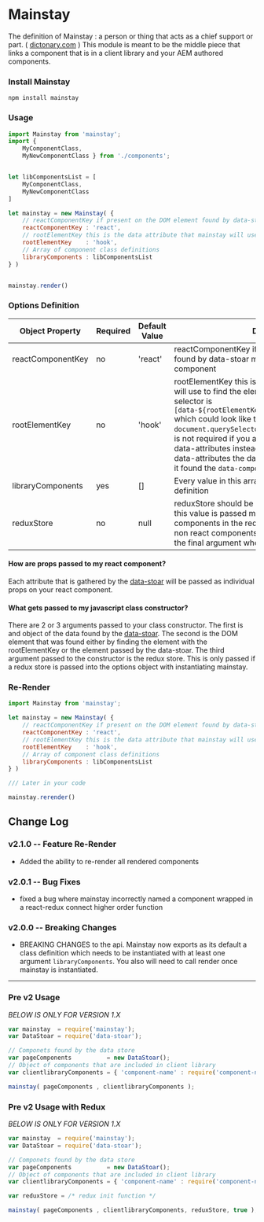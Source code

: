 # Mainstay
The definition of Mainstay : a person or thing that acts as a chief support or part. ( [dictonary.com](http://dictionary.reference.com/browse/mainstay) )
This module is meant to be the middle piece that links a component that is in a client library and your AEM authored components.

### Install Mainstay
```node
npm install mainstay
```
### Usage
```js
import Mainstay from 'mainstay';
import {
    MyComponentClass,
    MyNewComponentClass } from './components';


let libComponentsList = [
    MyComponentClass,
    MyNewComponentClass
]

let mainstay = new Mainstay( {
    // reactComponentKey if present on the DOM element found by data-stoar mainstay will render a react component
    reactComponentKey : 'react',
    // rootElementKey this is the data attribute that mainstay will use for the react-dom root element. The default is data-hook.
    rootElementKey    : 'hook',
    // Array of component class definitions
    libraryComponents : libComponentsList
} )


mainstay.render()
```
### Options Definition

| Object Property | Required | Default Value | Description |
|-----------------|--|---------------|-------------|
| reactComponentKey | no | 'react'     | reactComponentKey if present on the DOM element found by data-stoar mainstay will render a react component
| rootElementKey| no | 'hook' | rootElementKey this is the data attribute that mainstay will use to find the element in the DOM. The default selector is `[data-${rootElementKey}="${data[rootElementKey]}"]` which could look like this `document.querySelectorAll([data-hook="123"])`. This is not required if you are using the data-stoar with data-attributes instead of script tags. If you are using data-attributes the data-stoar will return the element it found the `data-component` on.
| libraryComponents| yes | [] | Every value in this array should be a javascript class definition
| reduxStore| no | null | reduxStore should be an instantiated redux store. If this value is passed mainstay will wrap all react components in the redux Provider component. For non react components mainstay will pass the store as the final argument when calling the class constructor.  

#### How are props passed to my react component?

Each attribute that is gathered by the [data-stoar](https://github.com/jzeltman/data-stoar) will be passed as individual props on your react component.

#### What gets passed to my javascript class constructor?
There are 2 or 3 arguments passed to your class constructor. The first is and object of the data found by the [data-stoar](https://github.com/jzeltman/data-stoar). The second is the DOM element that was found either by finding the element with the rootElementKey or the element passed by the data-stoar. The third argument passed to the constructor is the redux store. This is only passed if a redux store is passed into the options object with instantiating mainstay.

### Re-Render
```javascript
import Mainstay from 'mainstay';

let mainstay = new Mainstay( {
    // reactComponentKey if present on the DOM element found by data-stoar mainstay will render a react component
    reactComponentKey : 'react',
    // rootElementKey this is the data attribute that mainstay will use for the react-dom root element. The default is data-hook.
    rootElementKey    : 'hook',
    // Array of component class definitions
    libraryComponents : libComponentsList
} )

/// Later in your code

mainstay.rerender()

```

## Change Log
### v2.1.0 -- Feature Re-Render
- Added the ability to re-render all rendered components
### v2.0.1 -- Bug Fixes
- fixed a bug where mainstay incorrectly named a component wrapped in a react-redux connect higher order function
### v2.0.0 -- Breaking Changes
- BREAKING CHANGES to the api. Mainstay now exports as its default a class definition which needs to be instantiated with at least one argument `libraryComponents`. You also will need to call render once mainstay is instantiated.

--------
### Pre v2 Usage
*BELOW IS ONLY FOR VERSION 1.X*
```js
var mainstay  = require('mainstay');
var DataStoar = require('data-stoar');

// Componets found by the data store
var pageComponents          = new DataStoar();
// Object of components that are included in client library
var clientlibraryComponents = { 'component-name' : require('component-name') };

mainstay( pageComponents , clientlibraryComponents );

```

### Pre v2 Usage with Redux
*BELOW IS ONLY FOR VERSION 1.X*
```js
var mainstay  = require('mainstay');
var DataStoar = require('data-stoar');

// Componets found by the data store
var pageComponents          = new DataStoar();
// Object of components that are included in client library
var clientlibraryComponents = { 'component-name' : require('component-name') };

var reduxStore = /* redux init function */

mainstay( pageComponents , clientlibraryComponents, reduxStore, true );

```
